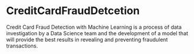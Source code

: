 # CreditCardFraudDetcetion
Credit Card Fraud Detection with Machine Learning is a process of data investigation by a Data Science team and the development of a model that will provide the best results in revealing and preventing fraudulent transactions.
